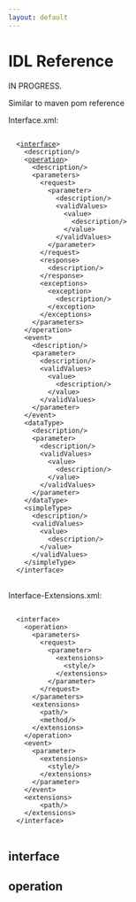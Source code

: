 ```yaml
---
layout: default
---
```

IDL Reference
=============

IN PROGRESS.

Similar to maven pom reference

Interface.xml:

<pre>
<code>
  &lt;<a href='#interface'>interface</a>>
    &lt;description/>
    &lt;<a href='#operation'>operation</a>>
      &lt;description/>
      &lt;parameters>
        &lt;request>
          &lt;parameter>
            &lt;description/>
            &lt;validValues>
              &lt;value>
                &lt;description/>
              &lt;/value>
            &lt;/validValues>
          &lt;/parameter>
        &lt;/request>
        &lt;response>
          &lt;description/>
        &lt;/response>
        &lt;exceptions>
          &lt;exception>
            &lt;description/>
          &lt;/exception>
        &lt;/exceptions>
      &lt;/parameters>
    &lt;/operation>
    &lt;event>
      &lt;description/>
      &lt;parameter>
        &lt;description/>
        &lt;validValues>
          &lt;value>
            &lt;description/>
          &lt;/value>
        &lt;/validValues>
      &lt;/parameter>
    &lt;/event>
    &lt;dataType>
      &lt;description/>
      &lt;parameter>
        &lt;description/>
        &lt;validValues>
          &lt;value>
            &lt;description/>
          &lt;/value>
        &lt;/validValues>
      &lt;/parameter>
    &lt;/dataType>
    &lt;simpleType>
      &lt;description/>
      &lt;validValues>
        &lt;value>
          &lt;description/>
        &lt;/value>
      &lt;/validValues>
    &lt;/simpleType>
  &lt;/interface>
</code>
</pre>

Interface-Extensions.xml:

<pre>
<code>
  &lt;interface>
    &lt;operation>
      &lt;parameters>
        &lt;request>
          &lt;parameter>
            &lt;extensions>
              &lt;style/>
            &lt;/extensions>
          &lt;/parameter>
        &lt;/request>
      &lt;/parameters>
      &lt;extensions>
        &lt;path/>
        &lt;method/>
      &lt;/extensions>
    &lt;/operation>
    &lt;event>
      &lt;parameter>
        &lt;extensions>
          &lt;style/>
        &lt;/extensions>
      &lt;/parameter>
    &lt;/event>
  	&lt;extensions>
  		&lt;path/>
  	&lt;/extensions>
  &lt;/interface>
</code>
</pre>

interface
---------


operation
---------
